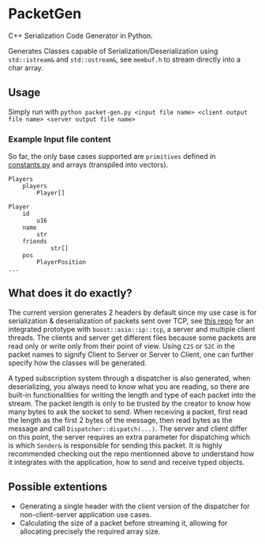 # PacketGen
C++ Serialization Code Generator in Python.

Generates Classes capable of Serialization/Deserialization using `std::istream&` and `std::ostream&`, see `membuf.h` to stream directly into a char array.

## Usage

Simply run with `python packet-gen.py <input file name> <client output file name> <server output file name>`

### Example Input file content

So far, the only base cases supported are `primitives` defined in [constants.py](https://github.com/BrunoC-L/PacketGen/blob/main/src/constants.py.txt) and arrays (transpiled into vectors).

```
Players
	players
		Player[]

Player
	id
		u16
	name
		str
	friends
        	str[]
	pos
		PlayerPosition
...
```

## What does it do exactly?

The current version generates 2 headers by default since my use case is for serialization & deserialization of packets sent over TCP, see [this repo](https://github.com/BrunoC-L) for an integrated prototype with `boost::asio::ip::tcp`, a server and multiple client threads. The clients and server get different files because some packets are read only or write only from their point of view. Using `C2S` or `S2C` in the packet names to signify Client to Server or Server to Client, one can further specify how the classes will be generated.

A typed subscription system through a dispatcher is also generated, when deserializing, you always need to know what you are reading, so there are built-in functionalities for writing the length and type of each packet into the stream. The packet length is only to be trusted by the creator to know how many bytes to ask the socket to send. When receiving a packet, first read the length as the first 2 bytes of the message, then read <length> bytes as the message and call `Dispatcher::dispatch(...)`. The server and client differ on this point, the server requires an extra parameter for dispatching which is which `Sender&` is responsible for sending this packet. It is highly recommended checking out the repo mentionned above to understand how it integrates with the application, how to send and receive typed objects.

## Possible extentions

- Generating a single header with the client version of the dispatcher for non-client-server application use cases.
- Calculating the size of a packet before streaming it, allowing for allocating precisely the required array size.
